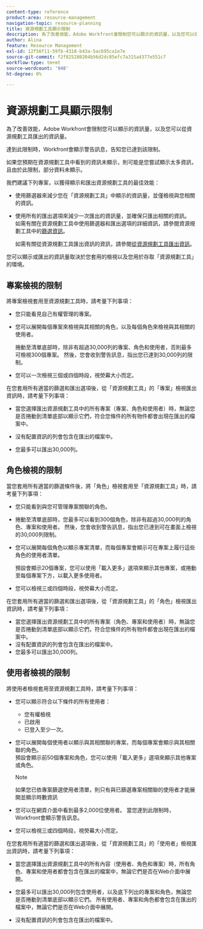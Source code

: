 ```yaml
---
content-type: reference
product-area: resource-management
navigation-topic: resource-planning
title: 資源規劃工具顯示限制
description: 為了改善效能，Adobe Workfront會限制您可以顯示的資訊量，以及您可以從資源規劃工具匯出的資訊量。
author: Alina
feature: Resource Management
exl-id: 12f56f11-59fb-4318-b43a-5ac695ca1e7e
source-git-commit: f2f825280204b56d2dc85efc7a315a4377e551c7
workflow-type: tm+mt
source-wordcount: '948'
ht-degree: 0%

---
```


# 資源規劃工具顯示限制

為了改善效能，Adobe Workfront會限制您可以顯示的資訊量，以及您可以從資源規劃工具匯出的資訊量。

達到此限制時，Workfront會顯示警告訊息，告知您已達到該限制。

如果您預期在資源規劃工具中看到的資訊未顯示，則可能是您嘗試顯示太多資訊，且由於此限制，部分資料未顯示。

我們建議下列專案，以獲得顯示和匯出資源規劃工具的最佳效能：

* 使用篩選器來減少您在「資源規劃工具」中顯示的資訊量，並僅檢視與您相關的資訊。
* 使用所有的匯出選項來減少一次匯出的資訊量，並確保只匯出相關的資訊。\
  如需有關在資源規劃工具中使用篩選器和匯出選項的詳細資訊，請參閱資源規劃工具中的[篩選資訊](../../resource-mgmt/resource-planning/filter-resource-planner.md)。

  如需有關從資源規劃工具匯出資訊的資訊，請參閱[從資源規劃工具匯出資訊](../../resource-mgmt/resource-planning/export-resource-planner.md)。

您可以顯示或匯出的資訊量取決於您套用的檢視以及您用於存取「資源規劃工具」的環境。

## 專案檢視的限制

將專案檢視套用至資源規劃工具時，請考量下列事項：

* 您只能看見自己有權管理的專案。
* 您可以展開每個專案來檢視與其相關的角色，以及每個角色來檢視與其相關的使用者。

  捲動至清單底部時，除非有超過30,000列的專案、角色和使用者，否則最多可檢視300個專案。 然後，您會收到警告訊息，指出您已達到30,000列的限制。

* 您可以一次檢視三個或四個時段，視熒幕大小而定。

在您套用所有適當的篩選和匯出選項後，從「資源規劃工具」的「專案」檢視匯出資訊時，請考量下列事項：

* 當您選擇匯出資源規劃工具中的所有專案（專案、角色和使用者）時，無論您是否捲動到清單底部以顯示它們，符合您條件的所有物件都會出現在匯出的檔案中。
* 沒有配置資訊的列會包含在匯出的檔案中。

* 您最多可以匯出30,000列。

## 角色檢視的限制

當您套用所有適當的篩選條件後，將「角色」檢視套用至「資源規劃工具」時，請考量下列事項：

* 您只能看到與您可管理專案關聯的角色。

* 捲動至清單底部時，您最多可以看到300個角色，除非有超過30,000列的角色、專案和使用者。 然後，您會收到警告訊息，指出您已達到可在畫面上檢視的30,000列限制。
* 您可以展開每個角色以顯示專案清單，而每個專案會顯示可在專案上履行這些角色的使用者清單。

  預設會顯示20個專案，您可以使用「載入更多」選項來顯示其他專案，或捲動至每個專案下方，以載入更多使用者。

* 您可以檢視三或四個時段，視熒幕大小而定。

在您套用所有適當的篩選和匯出選項後，從「資源規劃工具」的「角色」檢視匯出資訊時，請考量下列事項：

* 當您選擇匯出資源規劃工具中的所有專案（角色、專案和使用者）時，無論您是否捲動到清單底部以顯示它們，符合您條件的所有物件都會出現在匯出的檔案中。
* 沒有配置資訊的列會包含在匯出的檔案中。
* 您最多可以匯出30,000列。

## 使用者檢視的限制

將使用者檢視套用至資源規劃工具時，請考量下列事項：

* 您可以顯示符合以下條件的所有使用者：

   * 您有權檢視
   * 已啟用
   * 已登入至少一次。

* 您可以展開每個使用者以顯示與其相關聯的專案，而每個專案會顯示與其相關聯的角色。\
  預設會顯示前50個專案和角色，您可以使用「載入更多」選項來顯示其他專案或角色。

  >[!NOTE]
  >
  >如果您已依專案篩選使用者清單，則只有與已篩選專案相關聯的使用者才能展開並顯示時數資訊

* 您可以在網頁介面中看到最多2,000位使用者。 當您達到此限制時，Workfront會顯示警告訊息。
* 您可以檢視三或四個時段，視熒幕大小而定。

在您套用所有適當的篩選和匯出選項後，從「資源規劃工具」的「使用者」檢視匯出資訊時，請考量下列事項：

* 當您選擇匯出資源規劃工具中的所有內容（使用者、角色和專案）時，所有角色、專案和使用者都會包含在匯出的檔案中，無論它們是否在Web介面中展開。

* 您最多可以匯出30,000列包含使用者，以及底下列出的專案和角色，無論您是否捲動到清單底部以顯示它們。 所有使用者、專案和角色都會包含在匯出的檔案中，無論它們是否在Web介面中展開。
* 沒有配置資訊的列會包含在匯出的檔案中。
